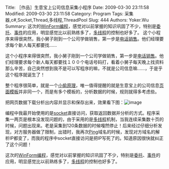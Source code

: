 ﻿Title: ［作品］生意宝上公司信息采集小程序
Date: 2009-03-30 23:11:58
Modified: 2009-03-30 23:11:58
Category: Program
Tags: 采集器,c#,Socket,Thread,多线程,ThreadPool
Slug: 444
Authors: Yoker.Wu
Summary: 
    这次的[WinForm编程](http://www.google.com/search?hl=zh-CN&q=WinForm%E7%BC%96%E7%A8%8B&client=pub-9809305251274649)，感觉对以前掌握的知识巩固了不少，特别是[委托](http://www.google.com/search?hl=zh-CN&q=C#%E5%A7%94%E6%89%98&client=pub-9809305251274649)、[事件](http://www.google.com/search?hl=zh-CN&q=C#%E4%BA%8B%E4%BB%B6&client=pub-9809305251274649)的应用，明显感觉比以前熟练多了，[多线程](http://www.google.com/search?hl=zh-CN&q=C#%E5%A4%9A%E7%BA%BF%E7%A8%8B&client=pub-9809305251274649)的控制也好多了。
    这个小程序来得很突然，我小舅子刚到一个公司学做销售，第一步是[电话销售](http://www.google.com/search?hl=zh-CN&q=%E7%94%B5%E8%AF%9D%E9%94%80%E5%94%AE&client=pub-9809305251274649)。他们经理要求每个新人每天都要找……

这个小程序来得很突然，我小舅子刚到一个公司学做销售，第一步是[电话销售](http://www.google.com/search?hl=zh-CN&q=%E7%94%B5%E8%AF%9D%E9%94%80%E5%94%AE&client=pub-9809305251274649)。他们经理要求每个新人每天都要找１００个电话号码打，看着小舅子每天晚上找资料那么辛苦，自己突然想到我不是可以写程序的嘛，不就是公司信息嘛……，于是乎这个程序就诞生了！

整个程序很简单，就是一个[小偷原理](http://www.google.com/search?hl=zh-CN&q=%E5%B0%8F%E5%81%B7%E5%8E%9F%E7%90%86&client=pub-9809305251274649)，唯一值得提醒的就是生意宝上的公司信息[页面模板](http://www.google.com/search?hl=zh-CN&q=%E9%A1%B5%E9%9D%A2%E6%A8%A1%E6%9D%BF&client=pub-9809305251274649)并非同一个，而是有多个模板的，分析数据的时候，规则就得多考虑些。

把网页数据下载分析出内容并显示和保存出来，效果看下图：![image](/attachments/month_0903/9200933023224.jpg)

编程中我最开始使用的是[socket](http://www.google.com/search?hl=zh-CN&q=socket&client=pub-9809305251274649)直接访问，获取返回数据并分析的方式。程序采集一两页是根本没发现问题的，由于采用的是[多线程](http://www.google.com/search?hl=zh-CN&q=%E5%A4%9A%E7%BA%BF%E7%A8%8B&client=pub-9809305251274649)机制，当我连续采集数十页的时候，问题出现来。老是采集到120条数据的时候嘎然停止！后来经过仔细分析发现，对方服务器做了限制，出错时，我再次[Ping](http://www.google.com/search?hl=zh-CN&q=Ping&client=pub-9809305251274649)域名的时候，发现对方域名的解析IP都变了，而我的程序中socket直接访问是把IP写死了的。知道原因很快就纠正了这个问题！

这次的[WinForm编程](http://www.google.com/search?hl=zh-CN&q=WinForm%E7%BC%96%E7%A8%8B&client=pub-9809305251274649)，感觉对以前掌握的知识巩固了不少，特别是[委托](http://www.google.com/search?hl=zh-CN&q=C#%E5%A7%94%E6%89%98&client=pub-9809305251274649)、[事件](http://www.google.com/search?hl=zh-CN&q=C#%E4%BA%8B%E4%BB%B6&client=pub-9809305251274649)的应用，明显感觉比以前熟练多了，[多线程](http://www.google.com/search?hl=zh-CN&q=C#%E5%A4%9A%E7%BA%BF%E7%A8%8B&client=pub-9809305251274649)的控制也好多了。
